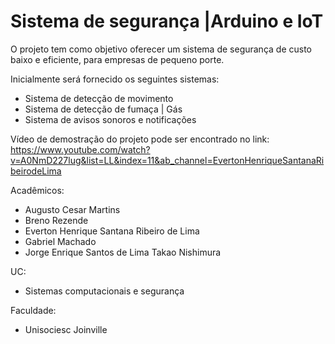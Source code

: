 # Sistema de segurança |Arduino e IoT

O projeto tem como objetivo oferecer um sistema de segurança de custo baixo e eficiente, para empresas de pequeno porte. 

Inicialmente será fornecido os seguintes sistemas:

- Sistema de detecção de movimento
- Sistema de detecção de fumaça | Gás
- Sistema de avisos sonoros e notificações 

Vídeo de demostração do projeto pode ser encontrado no link:
https://www.youtube.com/watch?v=A0NmD227lug&list=LL&index=11&ab_channel=EvertonHenriqueSantanaRibeirodeLima

Acadêmicos: 
- Augusto Cesar Martins
- Breno Rezende
- Everton Henrique Santana Ribeiro de Lima
- Gabriel Machado
- Jorge Enrique Santos de Lima Takao Nishimura

UC: 
- Sistemas computacionais e segurança 

Faculdade:
-  Unisociesc Joinville
